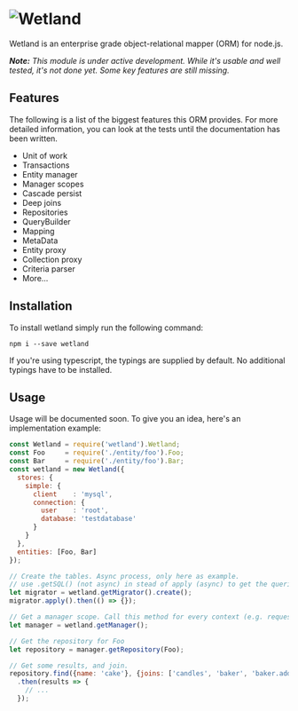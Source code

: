# ![Wetland](https://cloud.githubusercontent.com/assets/67802/19230467/ed74d496-8ed4-11e6-84bf-4bcc7c5c2fef.png)

Wetland is an enterprise grade object-relational mapper (ORM) for node.js.

_**Note:** This module is under active development.
While it's usable and well tested, it's not done yet.
Some key features are still missing._

## Features
The following is a list of the biggest features this ORM provides.
For more detailed information, you can look at the tests until the documentation has been written.

* Unit of work
* Transactions
* Entity manager
* Manager scopes
* Cascade persist
* Deep joins
* Repositories
* QueryBuilder
* Mapping
* MetaData
* Entity proxy
* Collection proxy
* Criteria parser
* More...

## Installation
To install wetland simply run the following command:

`npm i --save wetland`

If you're using typescript, the typings are supplied by default. No additional typings have to be installed.

## Usage

Usage will be documented soon. To give you an idea, here's an implementation example:

```js
const Wetland = require('wetland').Wetland;
const Foo     = require('./entity/foo').Foo;
const Bar     = require('./entity/foo').Bar;
const wetland = new Wetland({
  stores: {
    simple: {
      client    : 'mysql',
      connection: {
        user    : 'root',
        database: 'testdatabase'
      }
    }
  },
  entities: [Foo, Bar]
});

// Create the tables. Async process, only here as example.
// use .getSQL() (not async) in stead of apply (async) to get the queries.
let migrator = wetland.getMigrator().create();
migrator.apply().then(() => {});

// Get a manager scope. Call this method for every context (e.g. requests).
let manager = wetland.getManager();

// Get the repository for Foo
let repository = manager.getRepository(Foo);

// Get some results, and join.
repository.find({name: 'cake'}, {joins: ['candles', 'baker', 'baker.address']})
  .then(results => {
    // ...
  });
```

